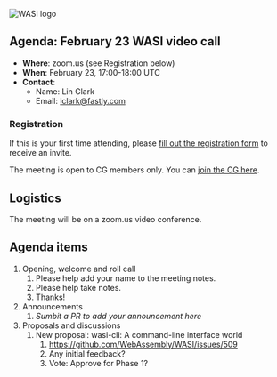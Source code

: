 ![WASI logo](https://raw.githubusercontent.com/WebAssembly/WASI/main/WASI.png)

## Agenda: February 23 WASI video call

- **Where**: zoom.us (see Registration below)
- **When**: February 23, 17:00-18:00 UTC
- **Contact**:
  - Name: Lin Clark
  - Email: lclark@fastly.com

### Registration

If this is your first time attending, please [fill out the registration form](https://docs.google.com/forms/d/e/1FAIpQLSdpO6Lp2L_dZ2_oiDgzjKx7pb7s2YYHjeSIyfHWZZGSKoZKWQ/viewform?usp=sf_link) to receive an invite.

The meeting is open to CG members only. You can [join the CG here](https://www.w3.org/community/webassembly/).

## Logistics

The meeting will be on a zoom.us video conference.

## Agenda items

1. Opening, welcome and roll call
    1. Please help add your name to the meeting notes.
    1. Please help take notes.
    1. Thanks!
1. Announcements
    1. _Sumbit a PR to add your announcement here_
1. Proposals and discussions
    1. New proposal: wasi-cli: A command-line interface world
        1. https://github.com/WebAssembly/WASI/issues/509
        1. Any initial feedback?
        1. Vote: Approve for Phase 1?
